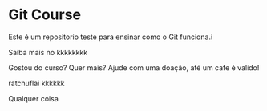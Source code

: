 # Git Course

Este é um repositorio teste para ensinar como o Git funciona.i

Saiba mais no kkkkkkkk

Gostou do curso? Quer mais? Ajude com uma doação, até um cafe é valido!

ratchuflai
kkkkkk

Qualquer coisa
